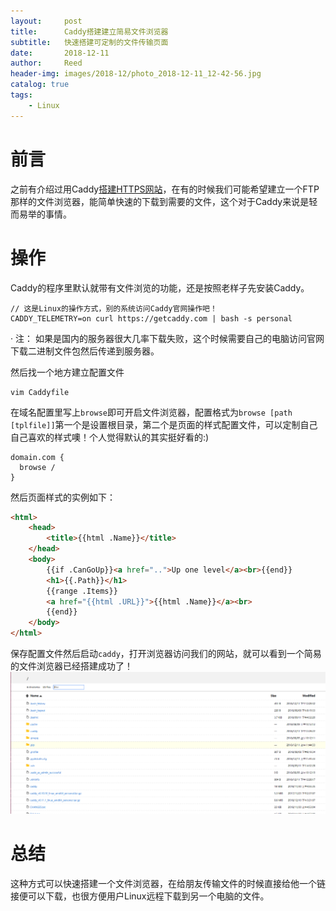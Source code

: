 ```yaml
---
layout:     post
title:      Caddy搭建建立简易文件浏览器
subtitle:   快速搭建可定制的文件传输页面
date:       2018-12-11
author:     Reed
header-img: images/2018-12/photo_2018-12-11_12-42-56.jpg
catalog: true
tags:
    - Linux
---
```


# 前言
之前有介绍过用Caddy[搭建HTTPS网站](/2018/11/24/给自己的网站启用HTTPS)，在有的时候我们可能希望建立一个FTP那样的文件浏览器，能简单快速的下载到需要的文件，这个对于Caddy来说是轻而易举的事情。

# 操作
Caddy的程序里默认就带有文件浏览的功能，还是按照老样子先安装Caddy。
```
// 这是Linux的操作方式，别的系统访问Caddy官网操作吧！
CADDY_TELEMETRY=on curl https://getcaddy.com | bash -s personal
```
· 注： 如果是国内的服务器很大几率下载失败，这个时候需要自己的电脑访问官网下载二进制文件包然后传递到服务器。

然后找一个地方建立配置文件
```
vim Caddyfile
```
在域名配置里写上`browse`即可开启文件浏览器，配置格式为`browse [path [tplfile]]`第一个是设置根目录，第二个是页面的样式配置文件，可以定制自己自己喜欢的样式噢！个人觉得默认的其实挺好看的:)
```
domain.com {
  browse /
}
```
然后页面样式的实例如下：
``` html
<html>
	<head>
		<title>{{html .Name}}</title>
	</head>
	<body>
		{{if .CanGoUp}}<a href="..">Up one level</a><br>{{end}}
		<h1>{{.Path}}</h1>
		{{range .Items}}
		<a href="{{html .URL}}">{{html .Name}}</a><br>
		{{end}}
	</body>
</html> 
```
保存配置文件然后启动`caddy`，打开浏览器访问我们的网站，就可以看到一个简易的文件浏览器已经搭建成功了！
![](/images/2018-12/81211123557.png)

# 总结
这种方式可以快速搭建一个文件浏览器，在给朋友传输文件的时候直接给他一个链接便可以下载，也很方便用户Linux远程下载到另一个电脑的文件。